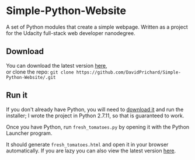 # Simple-Python-Website
A set of Python modules that create a simple webpage. Written as a project for the Udacity full-stack web developer nanodegree.

## Download

You can download the latest version [here](https://github.com/DavidPrichard/Simple-Python-Website/archive/master.zip),  
or clone the repo: `git clone https://github.com/DavidPrichard/Simple-Python-Website/.git`

## Run it

If you don't already have Python, you will need to [download it](https://www.python.org/downloads/) and run the installer; I wrote the project in Python 2.7.11, so that is guaranteed to work.

Once you have Python, run `fresh_tomatoes.py` by opening it with the Python Launcher program.

It should generate `fresh_tomatoes.html` and open it in your browser automatically. If you are lazy you can also view the latest version [here](http://davidprichard.github.io/Simple-Python-Website/fresh_tomatoes.html).
